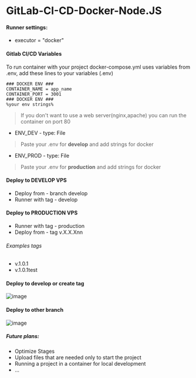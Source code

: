 # GitLab-CI-CD-Docker-Node.JS


#### Runner settings:
 - executor = "docker"
 
#### Gitlab CI/CD Variables
To run container with your project docker-compose.yml uses variables from .env, add these lines to your variables (.env)
```
### DOCKER ENV ###
CONTAINER_NAME = app_name
CONTAINER_PORT = 3001
### DOCKER ENV ###
%your env strings%
```
> If you don't want to use a web server(nginx,apache) you can run the container on port 80


- ENV_DEV -  type: File 
> Paste your .env for **develop** and add strings for docker
- ENV_PROD - type: File
> Paste your .env for **production** and add strings for docker


#### Deploy to DEVELOP VPS
- Deploy from - branch develop
- Runner with tag - develop

#### Deploy to PRODUCTION VPS
- Runner with tag - production
- Deploy from - tag v.X.X.Xnn

###### Examples tags
- v.1.0.1
- v.1.0.1test

#### Deploy to develop or create tag
![image](https://user-images.githubusercontent.com/32634559/204368983-1f9ae39d-b008-49c8-bd43-b35e83fa7b63.png)

#### Deploy to other branch
![image](https://user-images.githubusercontent.com/32634559/204371127-600db8e4-b1d7-4bbb-9543-88e8e6cfee72.png)


##### Future plans:
- Optimize Stages
- Upload files that are needed only to start the project
- Running a project in a container for local development
- ...
